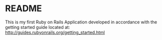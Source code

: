 # README

This is my first Ruby on Rails Application developed in accordance with the getting started guide located at:
http://guides.rubyonrails.org/getting_started.html
